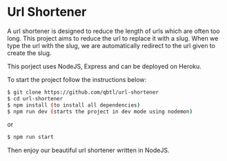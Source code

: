 # Url Shortener

A url shortener is designed to reduce the length of urls which are often too long. This project aims to reduce the url to replace it with a slug.
When we type the url with the slug, we are automatically redirect to the url given to create the slug.

This porject uses NodeJS, Express and can be deployed on Heroku.

To start the project follow the instructions below:

```sh
$ git clone https://github.com/qbtl/url-shortener
$ cd url-shortener
$ npm install (to install all dependencies)
$ npm run dev (starts the project in dev mode using nodemon)
```

or

```sh
$ npm run start
```

Then enjoy our beautiful url shortener written in NodeJS.
